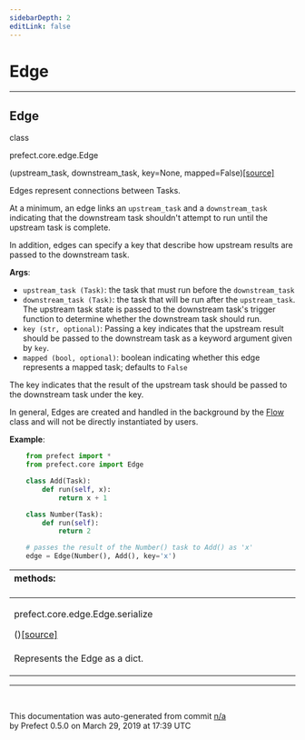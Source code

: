 ```yaml
---
sidebarDepth: 2
editLink: false
---
```

# Edge
---
 ## Edge
 <div class='class-sig' id='prefect-core-edge-edge'><p class="prefect-sig">class </p><p class="prefect-class">prefect.core.edge.Edge</p>(upstream_task, downstream_task, key=None, mapped=False)<span class="source"><a href="https://github.com/PrefectHQ/prefect/blob/master/src/prefect/core/edge.py#L35">[source]</a></span></div>

Edges represent connections between Tasks.

At a minimum, an edge links an `upstream_task` and a `downstream_task` indicating that the downstream task shouldn't attempt to run until the upstream task is complete.

In addition, edges can specify a key that describe how upstream results are passed to the downstream task.

**Args**:     <ul class="args"><li class="args">`upstream_task (Task)`: the task that must run before the `downstream_task`     </li><li class="args">`downstream_task (Task)`: the task that will be run after the         `upstream_task`. The upstream task state is passed to the         downstream task's trigger function to determine whether the         downstream task should run.     </li><li class="args">`key (str, optional)`: Passing a key indicates         that the upstream result should be passed to the downstream         task as a keyword argument given by `key`.     </li><li class="args">`mapped (bool, optional)`: boolean indicating whether this edge         represents a mapped task; defaults to `False`</li></ul>The key indicates that the result of the upstream task should be passed to the downstream task under the key.

In general, Edges are created and handled in the background by the [Flow](flow.html) class and will not be directly instantiated by users.

**Example**:     
```python
    from prefect import *
    from prefect.core import Edge

    class Add(Task):
        def run(self, x):
            return x + 1

    class Number(Task):
        def run(self):
            return 2

    # passes the result of the Number() task to Add() as 'x'
    edge = Edge(Number(), Add(), key='x')

```

|methods: &nbsp;&nbsp;&nbsp;&nbsp;&nbsp;&nbsp;&nbsp;&nbsp;&nbsp;&nbsp;&nbsp;&nbsp;&nbsp;&nbsp;&nbsp;&nbsp;&nbsp;&nbsp;&nbsp;&nbsp;&nbsp;&nbsp;&nbsp;&nbsp;&nbsp;&nbsp;&nbsp;&nbsp;&nbsp;&nbsp;&nbsp;&nbsp;&nbsp;&nbsp;&nbsp;&nbsp;&nbsp;&nbsp;&nbsp;&nbsp;&nbsp;&nbsp;&nbsp;&nbsp;&nbsp;&nbsp;&nbsp;&nbsp;&nbsp;&nbsp;&nbsp;&nbsp;&nbsp;&nbsp;&nbsp;&nbsp;&nbsp;&nbsp;&nbsp;&nbsp;&nbsp;&nbsp;&nbsp;&nbsp;&nbsp;&nbsp;&nbsp;&nbsp;&nbsp;&nbsp;&nbsp;&nbsp;&nbsp;&nbsp;&nbsp;&nbsp;&nbsp;&nbsp;&nbsp;&nbsp;&nbsp;&nbsp;&nbsp;&nbsp;&nbsp;&nbsp;&nbsp;&nbsp;&nbsp;&nbsp;&nbsp;&nbsp;&nbsp;&nbsp;&nbsp;&nbsp;&nbsp;&nbsp;&nbsp;&nbsp;&nbsp;&nbsp;&nbsp;&nbsp;&nbsp;&nbsp;&nbsp;&nbsp;&nbsp;&nbsp;&nbsp;&nbsp;&nbsp;&nbsp;&nbsp;&nbsp;&nbsp;&nbsp;&nbsp;&nbsp;&nbsp;&nbsp;&nbsp;&nbsp;&nbsp;&nbsp;&nbsp;&nbsp;&nbsp;&nbsp;&nbsp;&nbsp;&nbsp;&nbsp;&nbsp;&nbsp;&nbsp;&nbsp;&nbsp;&nbsp;&nbsp;&nbsp;&nbsp;&nbsp;&nbsp;&nbsp;&nbsp;&nbsp;&nbsp;&nbsp;|
|:----|
 | <div class='method-sig' id='prefect-core-edge-edge-serialize'><p class="prefect-class">prefect.core.edge.Edge.serialize</p>()<span class="source"><a href="https://github.com/PrefectHQ/prefect/blob/master/src/prefect/core/edge.py#L125">[source]</a></span></div>
<p class="methods">Represents the Edge as a dict.</p>|

---
<br>


<p class="auto-gen">This documentation was auto-generated from commit <a href='https://github.com/PrefectHQ/prefect/commit/n/a'>n/a</a> </br>by Prefect 0.5.0 on March 29, 2019 at 17:39 UTC</p>
